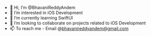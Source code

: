 - 👋 Hi, I’m @BhavaniReddyAndem
- 👀 I’m interested in iOS Development
- 🌱 I’m currently learning SwiftUI
- 💞️ I’m looking to collaborate on projects related to iOS Development
- 📫 To reach me - Email @bhavanireddyandem@gmail.com

<!---
BhavaniReddyAndem/BhavaniReddyAndem is a ✨ special ✨ repository because its `README.md` (this file) appears on your GitHub profile.
You can click the Preview link to take a look at your changes.
--->

